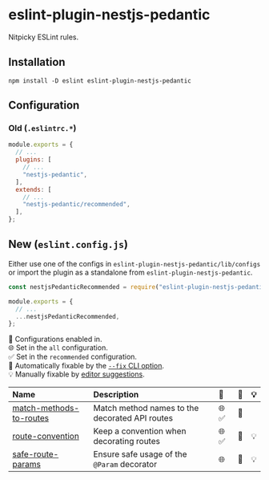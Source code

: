# eslint-plugin-nestjs-pedantic

Nitpicky ESLint rules.

## Installation

```
npm install -D eslint eslint-plugin-nestjs-pedantic
```

## Configuration

### Old (`.eslintrc.*`)

```js
module.exports = {
  // ...
  plugins: [
    // ...
    "nestjs-pedantic",
  ],
  extends: [
    // ...
    "nestjs-pedantic/recommended",
  ],
};
```

## New (`eslint.config.js`)

Either use one of the configs in `eslint-plugin-nestjs-pedantic/lib/configs` or import the plugin as a standalone from `eslint-plugin-nestjs-pedantic`.

```js
const nestjsPedanticRecommended = require("eslint-plugin-nestjs-pedantic/lib/configs/recommended");

module.exports = {
  // ...
  ...nestjsPedanticRecommended,
};
```

<!-- begin auto-generated rules list -->

💼 Configurations enabled in.\
🌐 Set in the `all` configuration.\
✅ Set in the `recommended` configuration.\
🔧 Automatically fixable by the [`--fix` CLI option](https://eslint.org/docs/user-guide/command-line-interface#--fix).\
💡 Manually fixable by [editor suggestions](https://eslint.org/docs/developer-guide/working-with-rules#providing-suggestions).

| Name                                                             | Description                                    | 💼   | 🔧 | 💡 |
| :--------------------------------------------------------------- | :--------------------------------------------- | :--- | :- | :- |
| [match-methods-to-routes](docs/rules/match-methods-to-routes.md) | Match method names to the decorated API routes | 🌐 ✅ | 🔧 |    |
| [route-convention](docs/rules/route-convention.md)               | Keep a convention when decorating routes       | 🌐 ✅ | 🔧 | 💡 |
| [safe-route-params](docs/rules/safe-route-params.md)             | Ensure safe usage of the `@Param` decorator    | 🌐   | 🔧 | 💡 |

<!-- end auto-generated rules list -->
